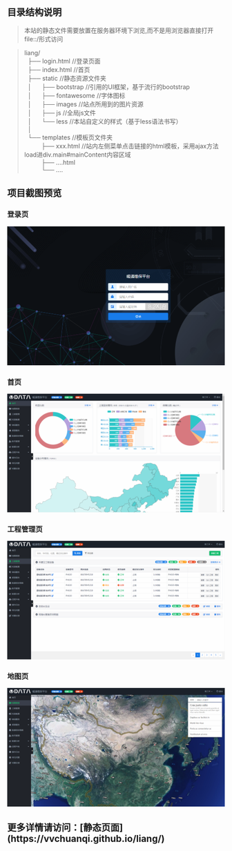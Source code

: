 ## 目录结构说明 

> 本站的静态文件需要放置在服务器环境下浏览,而不是用浏览器直接打开file::/形式访问 

> liang/   
> &nbsp;&nbsp;├── login.html //登录页面  
> &nbsp;&nbsp;├── index.html //首页  
> &nbsp;&nbsp;├── static  //静态资源文件夹  
> &nbsp;&nbsp;│&nbsp;&nbsp;&nbsp;&nbsp;&nbsp;&nbsp;├── bootstrap //引用的UI框架，基于流行的bootstrap  
> &nbsp;&nbsp;│&nbsp;&nbsp;&nbsp;&nbsp;&nbsp;&nbsp;├── fontawesome //字体图标  
> &nbsp;&nbsp;│&nbsp;&nbsp;&nbsp;&nbsp;&nbsp;&nbsp;├── images //站点所用到的图片资源  
> &nbsp;&nbsp;│&nbsp;&nbsp;&nbsp;&nbsp;&nbsp;&nbsp;├── js //全局js文件  
> &nbsp;&nbsp;│&nbsp;&nbsp;&nbsp;&nbsp;&nbsp;&nbsp;└── less //本站自定义的样式（基于less语法书写）  
> &nbsp;&nbsp;│  
> &nbsp;&nbsp;└── templates //模板页文件夹  
> &nbsp;&nbsp;&nbsp;&nbsp;&nbsp;&nbsp;&nbsp;&nbsp;&nbsp;&nbsp;├── xxx.html //站内左侧菜单点击链接的html模板，采用ajax方法load进div.main#mainContent内容区域  
> &nbsp;&nbsp;&nbsp;&nbsp;&nbsp;&nbsp;&nbsp;&nbsp;&nbsp;&nbsp;├── ....html  
> &nbsp;&nbsp;&nbsp;&nbsp;&nbsp;&nbsp;&nbsp;&nbsp;&nbsp;&nbsp;└── ....  

## 项目截图预览

### 登录页
<img src="https://github.com/vvchuanqi/liang/blob/master/%E7%99%BB%E5%BD%95.png"/> 

### 首页
<img src="https://github.com/vvchuanqi/liang/blob/master/%E9%A6%96%E9%A1%B5.png"/> 

### 工程管理页
<img src="https://github.com/vvchuanqi/liang/blob/master/%E5%B7%A5%E7%A8%8B%E7%AE%A1%E7%90%86.png"/> 

### 地图页
<img src="https://github.com/vvchuanqi/liang/blob/master/%E5%9C%B0%E5%9B%BE.png"/>

<h2>更多详情请访问：[静态页面](https://vvchuanqi.github.io/liang/)</h2>
  
